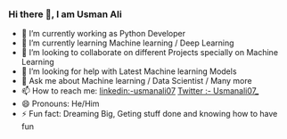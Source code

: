 ### Hi there 👋, I am Usman Ali

- 🔭 I’m currently working as Python Developer
- 🌱 I’m currently learning Machine learning / Deep Learning
- 👯 I’m looking to collaborate on different Projects specially on Machine Learning
- 🤔 I’m looking for help with Latest Machine learning Models 
- 💬 Ask me about Machine learning / Data Scientist / Many more
- 📫 How to reach me: [linkedin:-usmanali07](https://www.linkedin.com/in/usmanali07/) [Twitter :- Usmanali07_](https://twitter.com/Usmanali07_)
- 😄 Pronouns: He/Him
- ⚡ Fun fact: Dreaming Big, Geting stuff done and knowing how to have fun
